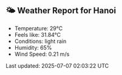 <!-- WEATHER-START -->
## 🌤 Weather Report for Hanoi

- Temperature: 29°C
- Feels like: 31.84°C
- Conditions: light rain
- Humidity: 65%
- Wind Speed: 0.21 m/s

Last updated: 2025-07-07 02:03:22 UTC
<!-- WEATHER-END -->
